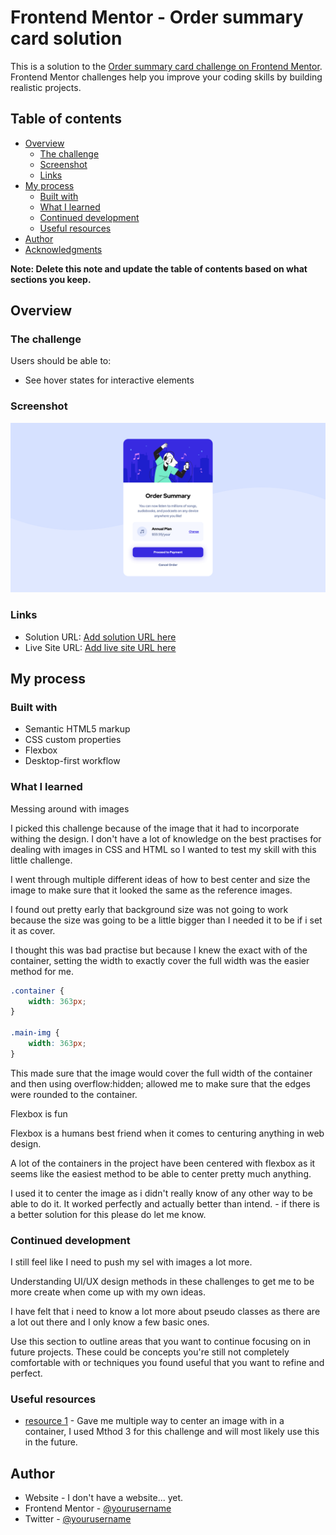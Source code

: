 # Frontend Mentor - Order summary card solution

This is a solution to the [Order summary card challenge on Frontend Mentor](https://www.frontendmentor.io/challenges/order-summary-component-QlPmajDUj). Frontend Mentor challenges help you improve your coding skills by building realistic projects. 

## Table of contents

- [Overview](#overview)
  - [The challenge](#the-challenge)
  - [Screenshot](#screenshot)
  - [Links](#links)
- [My process](#my-process)
  - [Built with](#built-with)
  - [What I learned](#what-i-learned)
  - [Continued development](#continued-development)
  - [Useful resources](#useful-resources)
- [Author](#author)
- [Acknowledgments](#acknowledgments)

**Note: Delete this note and update the table of contents based on what sections you keep.**

## Overview

### The challenge

Users should be able to:

- See hover states for interactive elements

### Screenshot

![](./images/final-screenshot.png)

### Links

- Solution URL: [Add solution URL here](https://your-solution-url.com)
- Live Site URL: [Add live site URL here](https://your-live-site-url.com)

## My process

### Built with

- Semantic HTML5 markup
- CSS custom properties
- Flexbox
- Desktop-first workflow



### What I learned

Messing around with images

I picked this challenge because of the image that it had to incorporate withing the design. I don't have a lot of knowledge on the best practises for dealing with images in CSS and HTML so I wanted to test my skill with this little challenge.

I went through multiple different ideas of how to best center and size the image to make sure that it looked the same as the reference images.

I found out pretty early that background size was not going to work because the size was going to be a little bigger than I needed it to be if i set it as cover.

I thought this was bad practise but because I knew the exact with of the container, setting the width to exactly cover the full width was the easier method for me.



```css
.container {
    width: 363px;
}

.main-img {
    width: 363px;
}
```

This made sure that the image would cover the full width of the container and then using overflow:hidden; allowed me to make sure that the edges were rounded to the container.

Flexbox is fun

Flexbox is a humans best friend when it comes to centuring anything in web design. 

A lot of the containers in the project have been centered with flexbox as it seems like the easiest method to be able to center pretty much anything.

I used it to center the image as i didn't really know of any other way to be able to do it. It worked perfectly and actually better than intend. - if there is a better solution for this please do let me know.
  

### Continued development

I still feel like I need to push my sel with images a lot more.

Understanding UI/UX design methods in these challenges to get me to be more create when come up with my own ideas.

I have felt that i need to know a lot more about pseudo classes as there are a lot out there and I only know a few basic ones.

Use this section to outline areas that you want to continue focusing on in future projects. These could be concepts you're still not completely comfortable with or techniques you found useful that you want to refine and perfect.

### Useful resources

- [resource 1](https://blog.hubspot.com/website/center-an-image-in-html#:~:text=Step%201%3A%20Wrap%20the%20image,to%20a%20fixed%20length%20value.) - Gave me multiple way to center an image with in a container, I used Mthod 3 for this challenge and will most likely use this in the future.

## Author

- Website - I don't have a website... yet.
- Frontend Mentor - [@yourusername](https://www.frontendmentor.io/profile/yourusername)
- Twitter - [@yourusername](https://www.twitter.com/dollywob)



